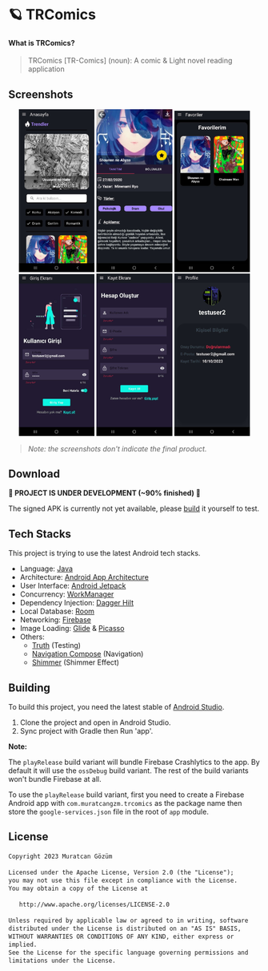 # 🪐 TRComics

#### What is TRComics?

> TRComics [TR-Comics] (noun):
>  A comic & Light novel reading application

## Screenshots

<p align="center">
  <img src="./.github/assets/home.jpg?raw=true" alt="Home screen" width="30%" />
  <img src="./.github/assets/details.jpg?raw=true" alt="Viewer screen" width="30%" />
  <img src="./.github/assets/favorite.jpg?raw=true" alt="More info on viewer screen" width="30%" />

  <img src="./.github/assets/login.jpg?raw=true" alt="Search screen" width="30%" />
  <img src="./.github/assets/register.jpg?raw=true" alt="Favorites screen" width="30%" />
  <img src="./.github/assets/profile.jpg?raw=true" alt="Manage accounts screen" width="30%" />
</p>

> _Note: the screenshots don't indicate the final product._

## Download

**🚧 PROJECT IS UNDER DEVELOPMENT (~90% finished) 🚧**

The signed APK is currently not yet available, please [build](#building) it yourself to test.

## Tech Stacks

This project is trying to use the latest Android tech stacks.

- Language: [Java](https://docs.oracle.com/javase/8/docs/technotes/guides/language/index.html)
- Architecture: [Android App Architecture](https://developer.android.com/topic/architecture)
- User Interface: [Android Jetpack](https://developer.android.com/jetpack?hl=tr)
- Concurrency: [WorkManager](https://developer.android.com/jetpack/androidx/releases/work?hl=tr)
- Dependency Injection: [Dagger Hilt](https://developer.android.com/training/dependency-injection/hilt-android?hl=tr)
- Local Database: [Room](https://developer.android.com/training/data-storage/room)
- Networking: [Firebase](https://firebase.google.com)
- Image Loading: [Glide](https://github.com/bumptech/glide) & [Picasso](https://github.com/square/picasso) 
- Others:
    - [Truth](https://github.com/google/truth) (Testing)
    - [Navigation Compose](https://github.com/uragiristereo/safer-navigation-compose) (Navigation)
    - [Shimmer](https://github.com/facebookarchive/shimmer-android) (Shimmer Effect)

## Building

To build this project, you need the latest stable
of [Android Studio](https://developer.android.com/studio).

1. Clone the project and open in Android Studio.
2. Sync project with Gradle then Run 'app'.

**Note:**

The `playRelease` build variant will bundle Firebase Crashlytics to the app. By default it
will use the `ossDebug` build variant. The rest of the build variants won't bundle Firebase at all.

To use the `playRelease` build variant, first you need to create a Firebase Android app with
`com.muratcangzm.trcomics` as the package name then store the `google-services.json` file in the
root of `app` module.

## License

    Copyright 2023 Muratcan Gözüm

    Licensed under the Apache License, Version 2.0 (the "License");
    you may not use this file except in compliance with the License.
    You may obtain a copy of the License at

       http://www.apache.org/licenses/LICENSE-2.0

    Unless required by applicable law or agreed to in writing, software
    distributed under the License is distributed on an "AS IS" BASIS,
    WITHOUT WARRANTIES OR CONDITIONS OF ANY KIND, either express or implied.
    See the License for the specific language governing permissions and
    limitations under the License.